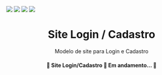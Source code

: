 <img src="https://img.shields.io/static/v1?label=Version&message=1.9&color=7B3FE4&style=for-the-badge&logo=polygon"/> <img src="https://img.shields.io/static/v1?label=HTML&message=Use&color=E34F26&style=for-the-badge&logo=html5"/>  <img src="https://img.shields.io/static/v1?label=CSS&message=Use&color=1572B6&style=for-the-badge&logo=css3"/> <img src="https://img.shields.io/static/v1?label=JavaScript&message=Use&color=ffff00&style=for-the-badge&logo=JavaScript"/> 

<h1 align="center">Site Login / Cadastro</h1>
<p align="center">Modelo de site para Login e Cadastro</p>

<h4 align="center"> 
	🚧  Site Login/Cadastro 🚀 Em andamento... 🚧
</h4>
